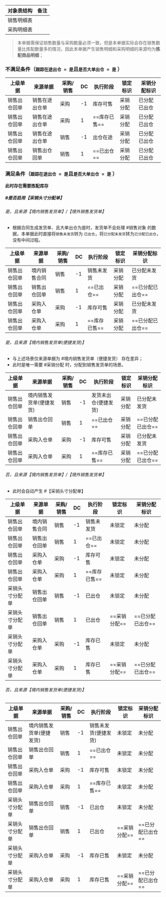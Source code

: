| 对象表结构 | 备注  |
| ----- | --- |
| 销售明细表 |     |
| 采购明细表 |     |

> 本单据需保证销售数量与采购数量必须一致，但是本单据实际会存在销售数量比拣配数量多的情况，因此本单据产生销售明细和采购明细的来源均为**拣配商品明细**；
### 不满足条件（`跟踪在途出仓 = 是`且`是否大单出仓 = 是` ）

| 上级单据   | 来源单据    | 采购/销售 | DC  | 执行阶段     | 锁定标识 | 采销分配标识 |
| ------ | ------- | ----- | --- | -------- | ---- | ------ |
| 销售出仓回单 | 销售在途出仓单 | 采购    | -1  | 库存可售     | 采销分配 | 已分配已出仓 |
| 销售出仓回单 | 销售在途出仓单 | 采购    | 1   | ==库存已售== | 采销分配 | 已分配已出仓 |
| 销售出仓回单 | 销售在途出仓单 | 销售    | -1  | 出仓在途     | 采销分配 | 已分配已出仓 |
| 销售出仓回单 | 销售出仓回单  | 销售    | 1   | ==已出仓==  | 采销分配 | 已分配已出仓 |

### 满足条件（`跟踪在途出仓 = 是`且`是否大单出仓 = 是` ）

**此时存在需要拣配库存**
##### #是否启用【采销头寸分配单】 

###### 是，且来源【境内销售发货单】/【境外销售发货单】

- 根据合同生成发货单、且大单出仓为是时，发货单不会处理 #销售对象 的数据，本单据此时直接将`销售未发货`转为 `已出仓`，将`已分配未发货`转为`已分配已出仓`，没有中间过程。

| 上级单据   | 来源单据   | 采购/销售 | DC  | 执行阶段     | 锁定标识 | 采销分配标识     |
| ------ | ------ | ----- | --- | -------- | ---- | ---------- |
| 销售出仓回单 | 境内销售合同 | 销售    | -1  | 销售未发货    | 采销分配 | 已分配未发货     |
| 销售出仓回单 | 销售出仓回单 | 销售    | 1   | ==已出仓==  | 采销分配 | ==已分配已出仓== |
| 销售出仓回单 | 采购入仓单  | 采购    | -1  | 库存可售     | 采销分配 | 已分配未发货     |
| 销售出仓回单 | 采购入仓单  | 采购    | 1   | ==库存已售== | 采销分配 | ==已分配已出仓== |
###### 是，且来源【境内销售发货单(便捷发货)】

- 与上述场景仅来源单据为 #境内销售发货单（便捷发货） 存在差异；
- 此时是唯一需要 #采销分配 时，分配到销售发货单的场景。

| 上级单据   | 来源单据          | 采购/销售 | DC  | 执行阶段        | 锁定标识 | 采销分配标识     |
| ------ | ------------- | ----- | --- | ----------- | ---- | ---------- |
| 销售出仓回单 | 境内销售发货单(便捷发货) | 销售    | -1  | 发货未出仓(便捷发货) | 采销分配 | 已分配未发货     |
| 销售出仓回单 | 销售出仓回单        | 销售    | 1   | ==已出仓==     | 采销分配 | ==已分配已出仓== |
| 销售出仓回单 | 采购入仓单         | 采购    | -1  | 库存可售        | 采销分配 | 已分配未发货     |
| 销售出仓回单 | 采购入仓单         | 采购    | 1   | ==库存已售==    | 采销分配 | ==已分配已出仓== |
###### 否，且来源【境内销售发货单】/【境外销售发货单】

- 此时会自动产生 #【采销头寸分配单】 

| 上级单据    | 来源单据   | 采购/销售 | DC  | 执行阶段     | 锁定标识     | 采销分配标识     |
| ------- | ------ | ----- | --- | -------- | -------- | ---------- |
| 销售出仓回单  | 境内销售合同 | 销售    | -1  | 销售未发货    | 未锁定      | 未分配        |
| 销售出仓回单  | 销售出仓回单 | 销售    | 1   | ==已出仓==  | 未锁定      | 未分配        |
| 销售出仓回单  | 采购入仓单  | 采购    | -1  | 库存可售     | 未锁定      | 未分配        |
| 销售出仓回单  | 采购入仓单  | 采购    | 1   | ==库存已售== | 未锁定      | 未分配        |
| 采销头寸分配单 | 销售出仓回单 | 销售    | -1  | 已出仓      | 未锁定      | 未分配        |
| 采销头寸分配单 | 销售出仓回单 | 销售    | 1   | 已出仓      | ==采销分配== | ==已分配已出仓== |
| 采销头寸分配单 | 采购入仓单  | 采购    | -1  | 库存已售     | 未锁定      | 未分配        |
| 采销头寸分配单 | 采购入仓单  | 采购    | 1   | 库存已售     | ==采销分配== | ==已分配已出仓== |
###### 否，且来源【境内销售发货单(便捷发货)】

| 上级单据    | 来源单据          | 采购/销售 | DC  | 执行阶段        | 锁定标识     | 采销分配标识     |
| ------- | ------------- | ----- | --- | ----------- | -------- | ---------- |
| 销售出仓回单  | 境内销售发货单(便捷发货) | 销售    | -1  | 销售未发货(便捷发货) | 未锁定      | 未分配        |
| 销售出仓回单  | 销售出仓回单        | 销售    | 1   | ==已出仓==     | 未锁定      | 未分配        |
| 销售出仓回单  | 采购入仓单         | 采购    | -1  | 库存可售        | 未锁定      | 未分配        |
| 销售出仓回单  | 采购入仓单         | 采购    | 1   | ==库存已售==    | 未锁定      | 未分配        |
| 采销头寸分配单 | 销售出仓回单        | 销售    | -1  | 已出仓         | 未锁定      | 未分配        |
| 采销头寸分配单 | 销售出仓回单        | 销售    | 1   | 已出仓         | ==采销分配== | ==已分配已出仓== |
| 采销头寸分配单 | 采购入仓单         | 采购    | -1  | 库存已售        | 未锁定      | 未分配        |
| 采销头寸分配单 | 采购入仓单         | 采购    | 1   | 库存已售        | ==采销分配== | ==已分配已出仓== |
